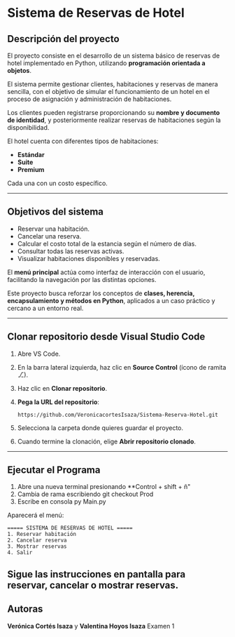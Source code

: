 # Sistema de Reservas de Hotel  

## Descripción del proyecto  
El proyecto consiste en el desarrollo de un sistema básico de reservas de hotel implementado en Python, utilizando **programación orientada a objetos**.  

El sistema permite gestionar clientes, habitaciones y reservas de manera sencilla, con el objetivo de simular el funcionamiento de un hotel en el proceso de asignación y administración de habitaciones.  

Los clientes pueden registrarse proporcionando su **nombre y documento de identidad**, y posteriormente realizar reservas de habitaciones según la disponibilidad.  

El hotel cuenta con diferentes tipos de habitaciones:  
- **Estándar**  
- **Suite**  
- **Premium**
  
Cada una con un costo específico.  

---
## Objetivos del sistema  
- Reservar una habitación.  
- Cancelar una reserva.  
- Calcular el costo total de la estancia según el número de días.  
- Consultar todas las reservas activas.  
- Visualizar habitaciones disponibles y reservadas.  

El **menú principal** actúa como interfaz de interacción con el usuario, facilitando la navegación por las distintas opciones.  

Este proyecto busca reforzar los conceptos de **clases, herencia, encapsulamiento y métodos en Python**, aplicados a un caso práctico y cercano a un entorno real.  

---

## Clonar repositorio desde Visual Studio Code

1. Abre VS Code.  
2. En la barra lateral izquierda, haz clic en **Source Control** (ícono de ramita ⎇).  
3. Haz clic en **Clonar repositorio**.  
4. **Pega la URL del repositorio**:
   
   ```
   https://github.com/VeronicacortesIsaza/Sistema-Reserva-Hotel.git
   ```
6. Selecciona la carpeta donde quieres guardar el proyecto.  
7. Cuando termine la clonación, elige **Abrir repositorio clonado**.

---

## Ejecutar el Programa
1. Abre una nueva terminal presionando **Control + shift + ñ"
2. Cambia de rama escribiendo git checkout Prod
3. Escribe en consola py Main.py

Aparecerá el menú:

```
===== SISTEMA DE RESERVAS DE HOTEL =====
1. Reservar habitación
2. Cancelar reserva
3. Mostrar reservas
4. Salir
```

Sigue las instrucciones en pantalla para reservar, cancelar o mostrar reservas.
---
## Autoras
**Verónica Cortés Isaza** y **Valentina Hoyos Isaza**
Examen 1
